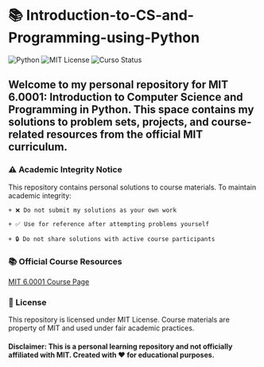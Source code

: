 # 📚 Introduction-to-CS-and-Programming-using-Python

![Python](https://img.shields.io/badge/Python-3.10%2B-blue)
![MIT License](https://img.shields.io/badge/License-MIT-green)
![Curso Status](https://img.shields.io/badge/Status-In_Progress-yellow)

## Welcome to my personal repository for MIT 6.0001: Introduction to Computer Science and Programming in Python. This space contains my solutions to problem sets, projects, and course-related resources from the official MIT curriculum.


### ⚠️ Academic Integrity Notice
This repository contains personal solutions to course materials. To maintain academic integrity:

    + ❌ Do not submit my solutions as your own work

    + ✅ Use for reference after attempting problems yourself

    + 🔒 Do not share solutions with active course participants

### 📚 Official Course Resources
[MIT 6.0001 Course Page](https://ocw.mit.edu/courses/6-100l-introduction-to-cs-and-programming-using-python-fall-2022/)

### 📝 License
This repository is licensed under MIT License. Course materials are property of MIT and used under fair academic practices.

#### Disclaimer: This is a personal learning repository and not officially affiliated with MIT. Created with ❤️ for educational purposes.
